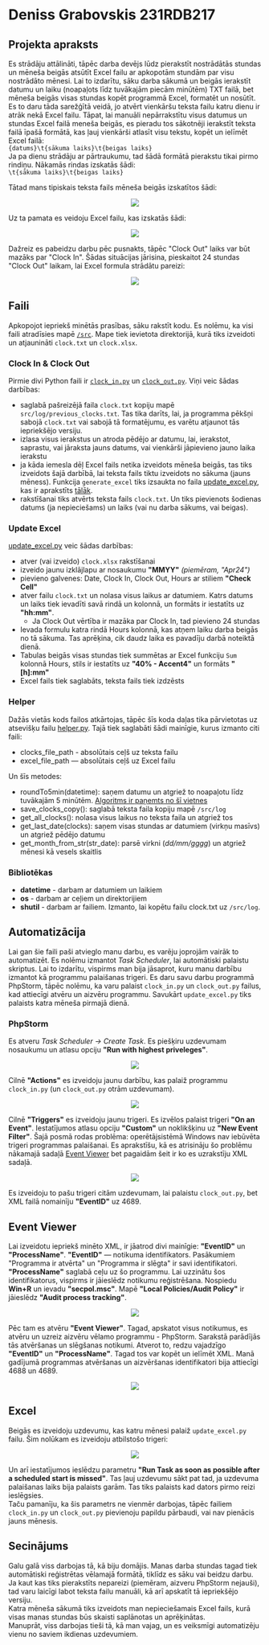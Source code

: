 # Deniss Grabovskis 231RDB217

## Projekta apraksts
Es strādāju attālināti, tāpēc darba devējs lūdz pierakstīt nostrādātās stundas un mēneša beigās atsūtīt Excel failu ar apkopotām stundām par visu nostrādāto mēnesi. Lai to izdarītu, sāku darba sākumā un beigās ierakstīt datumu un laiku (noapaļots līdz tuvākajām piecām minūtēm) TXT failā, bet mēneša beigās visas stundas kopēt programmā Excel, formatēt un nosūtīt.  
Es to daru tāda sarežģītā veidā, jo atvērt vienkāršu teksta failu katru dienu ir atrāk nekā Excel failu. Tāpat, lai manuāli nepārrakstītu visus datumus un stundas Excel failā meneša beigās, es pieradu tos sākotnēji ierakstīt teksta failā īpašā formātā, kas ļauj vienkārši atlasīt visu tekstu, kopēt un ielīmēt Excel failā:   
`{datums}\t{sākuma laiks}\t{beigas laiks}`   
Ja pa dienu strādāju ar pārtraukumu, tad šādā formātā pierakstu tikai pirmo rindiņu. Nākamās rindas izskatās šādi:   
`\t{sākuma laiks}\t{beigas laiks}`   

Tātad mans tipiskais teksta fails mēneša beigās izskatītos šādi:  
<p align="center"> 
<img src="https://lh3.googleusercontent.com/u/0/drive-viewer/AEYmBYTU2is9B20yd3DyZtCtq3-7WVcqueEONVccHNAEzJaNH0Fh4qo-gnfwVyUQgO3E1MwxC9snfvMqnG84ucE7pYqlNPIb9A=w1920-h955">
</p>

Uz ta pamata es veidoju Excel failu, kas izskatās šādi:
<p align="center"> 
<img src="https://lh3.googleusercontent.com/u/0/drive-viewer/AEYmBYR18_K_7xsG_WIrzzroi-xow02mIA5FUHgfX-oT_st3BROT5ggFuw0fJVHYNpP7aGFEGE1XU9wBPrSGYBHzFFt02Qxvkw=w1920-h955">
</p>

Dažreiz es pabeidzu darbu pēc pusnakts, tāpēc "Clock Out" laiks var būt mazāks par "Clock In". Šādas situācijas jārisina, pieskaitot 24 stundas "Clock Out" laikam, lai Excel formula strādātu pareizi:
<p align="center"> 
<img src="https://lh3.googleusercontent.com/u/0/drive-viewer/AEYmBYSIBQlzwHoHLEebpzSfTvs45J6uc9Q-keJ13cf335md_gODvEq3oG25V8aU9fyzS_dPSLPATFZi8kqTbRcomLI8q-1J=w1920-h955">
</p>

## Faili
Apkopojot iepriekš minētās prasības, sāku rakstīt kodu. Es nolēmu, ka visi faili atradīsies mapē [`/src`](src). Mape tiek ievietota direktorijā, kurā tiks izveidoti un atjaunināti `clock.txt` un `clock.xlsx`.

### Clock In & Clock Out
Pirmie divi Python faili ir [`clock_in.py`](src/clock_in.py) un [`clock_out.py`](src/clock_out.py). Viņi veic šādas darbības:
* saglabā pašreizējā faila `clock.txt` kopiju mapē `src/log/previous_clocks.txt`. Tas tika darīts, lai, ja programma pēkšņi sabojā `clock.txt` vai sabojā tā formatējumu, es varētu atjaunot tās iepriekšējo versiju.
* izlasa visus ierakstus un atroda pēdējo ar datumu, lai, ierakstot, saprastu, vai jāraksta jauns datums, vai vienkārši jāpievieno jauno laika ierakstu
* ja kāda iemesla dēļ Excel fails netika izveidots mēneša beigās, tas tiks izveidots šajā darbībā, lai teksta fails tiktu izveidots no sākuma (jauns mēness). Funkcija `generate_excel` tiks izsaukta no faila [update_excel.py](src/update_excel.py), kas ir aprakstīts [tālāk](#update-excel).
* rakstīšanai tiks atvērts teksta fails `clock.txt`. Un tiks pievienots šodienas datums (ja nepieciešams) un laiks (vai nu darba sākums, vai beigas).

### Update Excel
[update_excel.py](src/update_excel.py) veic šādas darbības:
* atver (vai izveido) `clock.xlsx` rakstīšanai
* izveido jaunu izklājlapu ar nosaukumu **"MMYY"** *(piemēram, "Apr24")*
* pievieno galvenes: Date, Clock In, Clock Out, Hours ar stiliem **"Check Cell"**
* atver failu `clock.txt` un nolasa visus laikus ar datumiem. Katrs datums un laiks tiek ievadīti savā rindā un kolonnā, un formāts ir iestatīts uz **"hh:mm"**.
  * Ja Clock Out vērtība ir mazāka par Clock In, tad pievieno 24 stundas
* Ievada formulu katra rindā Hours kolonnā, kas atņem laiku darba beigās no tā sākuma. Tas aprēķina, cik daudz laika es pavadīju darbā noteiktā dienā.
* Tabulas beigās visas stundas tiek summētas ar Excel funkciju `Sum` kolonnā Hours, stils ir iestatīts uz **"40% - Accent4"** un formāts **"[h]:mm"**
* Excel fails tiek saglabāts, teksta fails tiek izdzēsts

### Helper
Dažās vietās kods failos atkārtojas, tāpēc šīs koda daļas tika pārvietotas uz atsevišķu failu [helper.py](src/helper.py). Tajā tiek saglabāti šādi mainīgie, kurus izmanto citi faili:
* clocks_file_path - absolūtais ceļš uz teksta failu
* excel_file_path — absolūtais ceļš uz Excel failu

Un šīs metodes:
* roundTo5min(datetime): saņem datumu un atgriež to noapaļotu līdz tuvākajām 5 minūtēm. [Algoritms ir paņemts no šī vietnes](https://stephenallwright.com/python-round-time-15-minutes/)
* save_clocks_copy(): saglabā teksta faila kopiju mapē `/src/log`
* get_all_clocks(): nolasa visus laikus no teksta faila un atgriež tos
* get_last_date(clocks): saņem visas stundas ar datumiem (virkņu masīvs) un atgriež pēdējo datumu
* get_month_from_str(str_date): parsē virkni (*dd/mm/gggg*) un atgriež mēnesi kā vesels skaitlis

### Bibliotēkas
* **datetime** - darbam ar datumiem un laikiem
* **os** - darbam ar ceļiem un direktorijiem
* **shutil** - darbam ar failiem. Izmanto, lai kopētu failu clock.txt uz `/src/log`.

## Automatizācija
Lai gan šie faili paši atvieglo manu darbu, es varēju joprojām vairāk to automatizēt. Es nolēmu izmantot *Task Scheduler*, lai automātiski palaistu skriptus. Lai to izdarītu, vispirms man bija jāsaprot, kuru manu darbību izmantot kā programmu palaišanas trigeri. Es daru savu darbu programmā PhpStorm, tāpēc nolēmu, ka varu palaist `clock_in.py` un `clock_out.py` failus, kad attiecīgi atvēru un aizvēru programmu. Savukārt `update_excel.py` tiks palaists katra mēneša pirmajā dienā.

### PhpStorm
Es atveru *Task Scheduler -> Create Task*. Es piešķiru uzdevumam nosaukumu un atlasu opciju **"Run with highest priveleges"**.
<p align="center"> 
<img src="https://lh3.googleusercontent.com/u/0/drive-viewer/AEYmBYS2Y8z6mHapmXStHoc4zCj8_7Dl36Xweh2BgLXflPOcwRwas4YbPd9-DoM6Q7gunfwCMRxqHyzjCimWzbONZXca9TQTKA=w1920-h955">
</p>

Cilnē **"Actions"** es izveidoju jaunu darbību, kas palaiž programmu `clock_in.py` (un `clock_out.py` otrām uzdevumam).
<p align="center"> 
<img src="https://lh3.googleusercontent.com/u/0/drive-viewer/AEYmBYT-5WJLKpzRGrofGIHS1UFK2XRHRCVJtKF2NBJEmFRsU2SLDg9W7gGfyX6rX5s-a3f2IaW_4rrLheXwhFs4RQWQ0qRdSw=w1920-h955">
</p>

Cilnē **"Triggers"** es izveidoju jaunu trigeri. Es izvēlos palaist trigeri **"On an Event"**. Iestatījumos atlasu opciju **"Custom"** un noklikšķinu uz **"New Event Filter"**. Šajā posmā rodas problēma: operētājsistēmā Windows nav iebūvēta trigeri programmas palaišanai. Es aprakstīšu, kā es atrisināju šo problēmu nākamajā sadaļā [Event Viewer](#event-viewer) bet pagaidām šeit ir ko es uzrakstīju XML sadaļā.
<p align="center"> 
<img src="https://lh3.googleusercontent.com/u/0/drive-viewer/AEYmBYTmlaWtKBLG2axaVYQcY6MQVfvcnytlfBu6sC2qORqneG7gVoWHkfcFfOUUQHfrCGhqennw0v4Q-OPLExTlZ2yumvfr7w=w1920-h955">
</p>

Es izveidoju to pašu trigeri citām uzdevumam, lai palaistu `clock_out.py`, bet XML failā nomainīju **"EventID"** uz 4689.

## Event Viewer
Lai izveidotu iepriekš minēto XML, ir jāatrod divi mainīgie: **"EventID"** un **"ProcessName"**. **"EventID"** — notikuma identifikators. Pasākumiem "Programma ir atvērta" un "Programma ir slēgta" ir savi identifikatori. **"ProcessName"** saglabā ceļu uz šo programmu. Lai uzzinātu šos identifikatorus, vispirms ir jāieslēdz notikumu reģistrēšana. Nospiedu **Win+R** un ievadu **"secpol.msc"**. Mapē **"Local Policies/Audit Policy"** ir jāieslēdz **"Audit process tracking"**.
<p align="center"> 
<img src="https://lh3.googleusercontent.com/u/0/drive-viewer/AEYmBYTJgPO7ooYNtcNznSYwoRUcmO1aBJpYQTOa8sIp2uUAAI5t2NKJO9sXdeQdqcXi9LK6f3r5sbuK2wvxHC8iaKGfRgW95A=w1920-h955">
</p>

Pēc tam es atvēru **"Event Viewer"**. Tagad, apskatot visus notikumus, es atvēru un uzreiz aizvēru vēlamo programmu - PhpStorm. Sarakstā parādījās tās atvēršanas un slēgšanas notikumi. Atverot to, redzu vajadzīgo **"EventID"** un **"ProcessName"**. Tagad tos var kopēt un ielīmēt XML. Manā gadījumā programmas atvēršanas un aizvēršanas identifikatori bija attiecīgi 4688 un 4689.
<p align="center"> 
<img src="https://lh3.googleusercontent.com/u/0/drive-viewer/AEYmBYTsXPhwDOGl7hZihJRtOibQpJbrDJHohhuX1OVjTtLX12ldUH0CNo7Nc81GzLO6P1MMmwttpV3xXxBUAkSaWOH5gFoF_A=w1920-h955">
</p>

## Excel
Beigās es izveidoju uzdevumu, kas katru mēnesi palaiž `update_excel.py` failu. Šim nolūkam es izveidoju atbilstošo trigeri:
<p align="center"> 
<img src="https://lh3.googleusercontent.com/u/0/drive-viewer/AEYmBYSBCtebAJgw1LG0vk3-M3a8vERo4HT8_gb2Jrso46qBi7YMmcjvzeaFnXbrbl3lFPr564Jz4s5FVXsAkUhu6O2682m_=w1920-h955">
</p>

Un arī iestatījumos ieslēdzu parametru **"Run Task as soon as possible after a scheduled start is missed"**. Tas ļauj uzdevumu sākt pat tad, ja uzdevuma palaišanas laiks bija palaists garām. Tas tiks palaists kad dators pirmo reizi ieslēgsies.   
Taču pamanīju, ka šis parametrs ne vienmēr darbojas, tāpēc failiem `clock_in.py` un `clock_out.py` pievienoju papildu pārbaudi, vai nav pienācis jauns mēnesis.

## Secinājums
Galu galā viss darbojas tā, kā biju domājis. Manas darba stundas tagad tiek automātiski reģistrētas vēlamajā formātā, tiklīdz es sāku vai beidzu darbu. Ja kaut kas tiks pierakstīts nepareizi (piemēram, aizveru PhpStorm nejauši), tad varu laicīgi labot teksta failu manuāli, kā arī apskatīt tā iepriekšējo versiju.  
Katra mēneša sākumā tiks izveidots man nepieciešamais Excel fails, kurā visas manas stundas būs skaisti saplānotas un aprēķinātas.   
Manuprāt, viss darbojas tieši tā, kā man vajag, un es veiksmīgi automatizēju vienu no saviem ikdienas uzdevumiem.